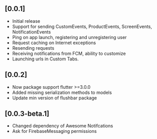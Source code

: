 ## [0.0.1]

- Initial release
- Support for sending CustomEvents, ProductEvents, ScreenEvents, NotificationEvents
- Ping on app launch, registering and unregistering user
- Request caching on Internet exceptions
- Resending requests
- Receiving notifications from FCM, ability to customize
- Launching urls in Custom Tabs.

## [0.0.2]

- Now package support flutter >=3.0.0
- Added missing serialization methods to models
- Update min version of flushbar package

## [0.0.3-beta.1]

- Changed dependency of Awesome Notifcations
- Ask for FirebaseMessaging permissions